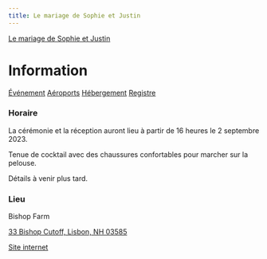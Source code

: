 ```yaml
---
title: Le mariage de Sophie et Justin
---
```


[Le mariage de Sophie et Justin](/fr/index.html)

# Information

<div class="tabs">
  <nav>
    <a href="?tab=evenement" class="">Événement</a>
    <a href="?tab=aeroports" class="">Aéroports</a>
    <a href="?tab=hebergement" class="">Hébergement</a>
    <a href="?tab=registre" class="">Registre</a>
  </nav>
  <div id="evenement" style="display: inherit;">

### Horaire

La cérémonie et la réception auront lieu à partir de 16 heures le 2
septembre 2023.

Tenue de cocktail avec des chaussures confortables pour marcher sur la pelouse.

Détails à venir plus tard.

### Lieu

Bishop Farm

[33 Bishop Cutoff, Lisbon, NH 03585](https://goo.gl/maps/kujRwqkbwYT615fv9)

[Site internet](https://www.bishopfarm.com/)

  </div>
  <div id="aeroports" style="display: none;">

### Manchester (MHT)

Distance: 180 km, 1h45 à 2h

[Comment se rendre à Bishop Farm](https://goo.gl/maps/F2vCPuTZGTv3dWDt5)

[Comment se rendre au Hampton Inn](https://goo.gl/maps/Nqh89XyJ7HCZnXHd9)

[Site internet](https://www.flymanchester.com/)

### Burlington (BTV)

Distance: 150 km, 1h45 à 2h

[Comment se rendre à Bishop Farm](https://goo.gl/maps/3Fi4Y1Vzi98MUiW2A)

[Comment se rendre au Hampton Inn](https://goo.gl/maps/i2SL4g8UKngMtwDTA)

[Site internet](https://www.btv.aero/bienvenue-canadiens)

### Boston (BOS)

Distance: 250 km, 2h30 à 3h

[Comment se rendre à Bishop Farm](https://goo.gl/maps/aCSpajfUgmafKoT89)

[Comment se rendre au Hampton Inn](https://goo.gl/maps/nZByKLGwckRDQMt86)

[Site internet](https://www.massport.com/logan-airport)

  </div>
  <div id="hebergement" style="display: none;">

### Pour notre famille

Nous nous occupons de l'hébergement.  Veuillez nous contacter pour
tous les détails.

### Pour nos amis

Le Hampton Inn à Littleton est à 10 minutes en voiture du lieu de
notre mariage.  Vous recevrez 10% de rabais sur les chambres standard
(1 lit king ou 2 lits queen).

Si vous réservez en ligne, utilisez le lien de réservation ci-dessous
pour obtenir le tarif spécial.  Si vous réservez par téléphone,
mentionnez le mariage Desbiens/Ross.

#### Hampton Inn

[Lien de réservation](https://www.hilton.com/en/book/reservation/deeplink/?ctyhocn=LTNNHHX&corporateCode=0003248610)

<p><a href="tel:+1 603-444-0025">603-444-0025</a></p>

[580 Meadow St, Littleton, NH 03561](https://goo.gl/maps/CgWXhYPPpE5t2T6eA)

[Site internet](https://www.hilton.com/en/hotels/ltnnhhx-hampton-littleton/)

#### Autre options

Il existe également plusieurs propriétés AirBnB et VRBO dans la région.

  </div>
  <div id="restaurants" style="display: none;">

### Littleton Freehouse

[28 Cottage St, Littleton, NH 03561](https://goo.gl/maps/ivpUsNJTg3AGfVc66)

[Site internet](http://www.littletonfreehouse.com/)

### Little Grille

[62 Cottage St, Littleton, NH 03561](https://goo.gl/maps/1HXH7wfUpeA8752u6)

[Site internet](http://thelittlegrille.com/)

### Schilling Beer Co.

[18 Mill St, Littleton, NH 03561](https://goo.gl/maps/JpC8QFYBJqpCb6kdA)

[Site internet](http://www.schillingbeer.com/)

  </div>
  <div id="registre" style="display: none;">

Votre présence à notre mariage est très appréciée. Au lieu de
cadeaux, veuillez envisager de faire un don à l'un de ces organismes
à but non lucratif:

### The Cohos Trail Association (TCTA)

Sophie et Justin ont parcouru ce magnifique sentier dans le nord du
New Hampshire en juillet 2020, et Sophie siège maintenant au conseil
d'administration de la TCTA. La TCTA est une organisation entièrement
bénévole, donc les dons vont directement à l'entretien et à
l'amélioration du sentier et au développement de ressources pour les
randonneurs.

[En apprendre plus](https://www.cohostrail.org/)

[Donner](https://www.cohostrail.org/donate/)

### La Banque Alimentaire du New Hampshire

94 450 personnes dans le New Hampshire sont confrontées à la faim. La
Banque Alimentaire du New Hampshire fournit une nourriture
essentielle, y compris une banque alimentaire mobile qui se rend dans
les zones rurales comme Littleton. Votre don aidera les gens de notre
communauté.

[En apprendre plus](https://nhfoodbank.org/)

[Donner](https://nhfoodbank.org/get-involved/donate/)

### White Mountain Science, Inc (WMSI)

Sophie et Justin ont pu constater à quel point une exposition précoce
aux sciences et à la technologie peut avoir un impact sur la vie des
jeunes. WMSI est basé à Littleton et fournit des connaissances et des
compétences en science, technologie, génie et mathématiques aux
étudiants et enseignants dans le nord du New Hampshire.

[En apprendre plus](https://www.whitemountainscience.org/)

[Donner](https://secure.squarespace.com/checkout/donate?donatePageId=6332fe630303d77317f94f1c&websiteId=531a9033e4b0c39be0c8e235&mc_cid=bfcbb461b5&mc_eid=5c1289b71c)

  </div>
</div>
